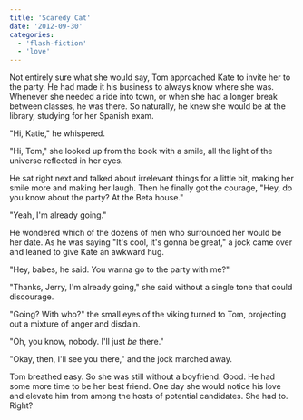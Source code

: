 ```yaml
---
title: 'Scaredy Cat'
date: '2012-09-30'
categories:
  - 'flash-fiction'
  - 'love'
---
```


Not entirely sure what she would say, Tom approached Kate to invite her to the
party. He had made it his business to always know where she was. Whenever she
needed a ride into town, or when she had a longer break between classes, he was
there. So naturally, he knew she would be at the library, studying for her
Spanish exam.

<!-- truncate -->


"Hi, Katie," he whispered.

"Hi, Tom," she looked up from the book with a smile, all the light of the
universe reflected in her eyes.

He sat right next and talked about irrelevant things for a little bit, making
her smile more and making her laugh. Then he finally got the courage, "Hey, do
you know about the party? At the Beta house."

"Yeah, I'm already going."

He wondered which of the dozens of men who surrounded her would be her date. As
he was saying "It's cool, it's gonna be great," a jock came over and leaned to
give Kate an awkward hug.

"Hey, babes, he said. You wanna go to the party with me?"

"Thanks, Jerry, I'm already going," she said without a single tone that could
discourage.

"Going? With who?" the small eyes of the viking turned to Tom, projecting out a
mixture of anger and disdain.

"Oh, you know, nobody. I'll just _be_ there."

"Okay, then, I'll see you there," and the jock marched away.

Tom breathed easy. So she was still without a boyfriend. Good. He had some more
time to be her best friend. One day she would notice his love and elevate him
from among the hosts of potential candidates. She had to. Right?
